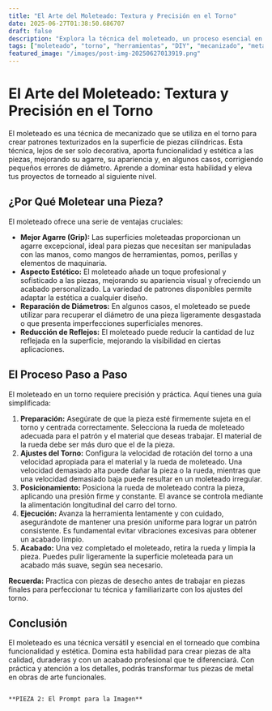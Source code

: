 ```yaml
---
title: "El Arte del Moleteado: Textura y Precisión en el Torno"
date: 2025-06-27T01:38:50.686707
draft: false
description: "Explora la técnica del moleteado, un proceso esencial en el torno para crear superficies con agarre y un acabado profesional en piezas metálicas."
tags: ["moleteado", "torno", "herramientas", "DIY", "mecanizado", "metalurgia"]
featured_image: "/images/post-img-20250627013919.png"
---
```



# El Arte del Moleteado: Textura y Precisión en el Torno

El moleteado es una técnica de mecanizado que se utiliza en el torno para crear patrones texturizados en la superficie de piezas cilíndricas.  Esta técnica, lejos de ser solo decorativa, aporta funcionalidad y estética a las piezas, mejorando su agarre, su apariencia y, en algunos casos, corrigiendo pequeños errores de diámetro.  Aprende a dominar esta habilidad y eleva tus proyectos de torneado al siguiente nivel.

## ¿Por Qué Moletear una Pieza?

El moleteado ofrece una serie de ventajas cruciales:

* **Mejor Agarre (Grip):**  Las superficies moleteadas proporcionan un agarre excepcional, ideal para piezas que necesitan ser manipuladas con las manos, como mangos de herramientas, pomos, perillas y elementos de maquinaria.
* **Aspecto Estético:** El moleteado añade un toque profesional y sofisticado a las piezas, mejorando su apariencia visual y ofreciendo un acabado personalizado.  La variedad de patrones disponibles permite adaptar la estética a cualquier diseño.
* **Reparación de Diámetros:** En algunos casos, el moleteado se puede utilizar para recuperar el diámetro de una pieza ligeramente desgastada o que presenta imperfecciones superficiales menores.
* **Reducción de Reflejos:** El moleteado puede reducir la cantidad de luz reflejada en la superficie, mejorando la visibilidad en ciertas aplicaciones.


## El Proceso Paso a Paso

El moleteado en un torno requiere precisión y práctica.  Aquí tienes una guía simplificada:

1. **Preparación:** Asegúrate de que la pieza esté firmemente sujeta en el torno y centrada correctamente. Selecciona la rueda de moleteado adecuada para el patrón y el material que deseas trabajar. El material de la rueda debe ser más duro que el de la pieza.
2. **Ajustes del Torno:** Configura la velocidad de rotación del torno a una velocidad apropiada para el material y la rueda de moleteado.  Una velocidad demasiado alta puede dañar la pieza o la rueda, mientras que una velocidad demasiado baja puede resultar en un moleteado irregular.
3. **Posicionamiento:** Posiciona la rueda de moleteado contra la pieza, aplicando una presión firme y constante.  El avance se controla mediante la alimentación longitudinal del carro del torno.
4. **Ejecución:** Avanza la herramienta lentamente y con cuidado, asegurándote de mantener una presión uniforme para lograr un patrón consistente.  Es fundamental evitar vibraciones excesivas para obtener un acabado limpio.
5. **Acabado:** Una vez completado el moleteado, retira la rueda y limpia la pieza.  Puedes pulir ligeramente la superficie moleteada para un acabado más suave, según sea necesario.

**Recuerda:** Practica con piezas de desecho antes de trabajar en piezas finales para perfeccionar tu técnica y familiarizarte con los ajustes del torno.

## Conclusión

El moleteado es una técnica versátil y esencial en el torneado que combina funcionalidad y estética.  Domina esta habilidad para crear piezas de alta calidad, duraderas y con un acabado profesional que te diferenciará.  Con práctica y atención a los detalles, podrás transformar tus piezas de metal en obras de arte funcionales.
```

**PIEZA 2: El Prompt para la Imagen**